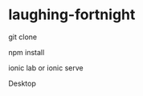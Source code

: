 # laughing-fortnight

git clone

npm install

ionic lab or ionic serve

Desktop 

[](/laughing-fortnight/laughing-fortnight/src/assets/desktop.png)

